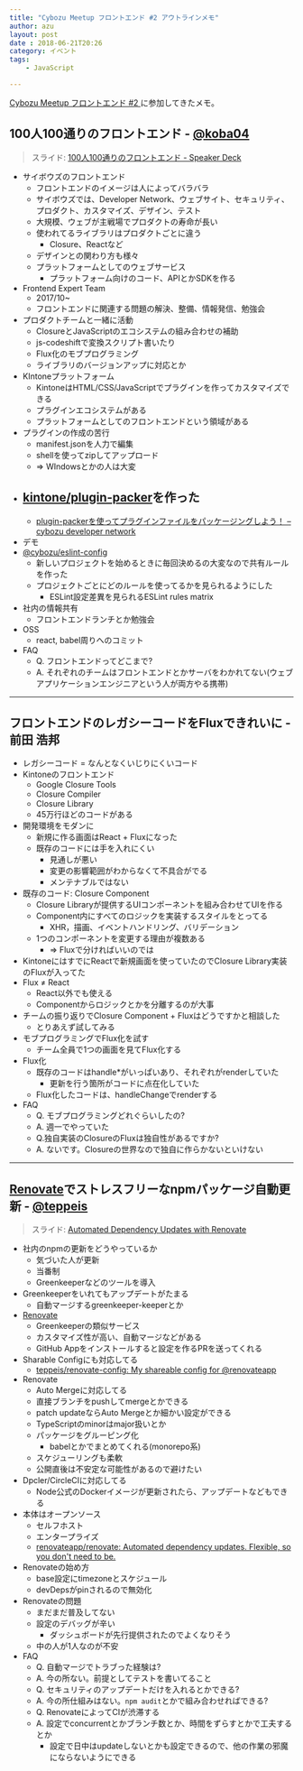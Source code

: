 ```yaml
---
title: "Cybozu Meetup フロントエンド #2 アウトラインメモ"
author: azu
layout: post
date : 2018-06-21T20:26
category: イベント
tags:
    - JavaScript

---
```




[Cybozu Meetup フロントエンド #2 ](https://cybozu.connpass.com/event/91036/) に参加してきたメモ。

## 100人100通りのフロントエンド -  [@koba04](https://twitter.com/koba04)

> スライド: [100人100通りのフロントエンド - Speaker Deck](https://speakerdeck.com/koba04/100ren-100tong-rifalsehurontoendo)

- サイボウズのフロントエンド
  - フロントエンドのイメージは人によってバラバラ
  - サイボウズでは、Developer Network、ウェブサイト、セキュリティ、プロダクト、カスタマイズ、デザイン、テスト
  - 大規模、ウェブが主戦場でプロダクトの寿命が長い
  - 使われてるライブラリはプロダクトごとに違う
    - Closure、Reactなど
  - デザインとの関わり方も様々
  - プラットフォームとしてのウェブサービス
    - プラットフォーム向けのコード、APIとかSDKを作る
- Frontend Expert Team
  - 2017/10~
  - フロントエンドに関連する問題の解決、整備、情報発信、勉強会
- プロダクトチームと一緒に活動
  - ClosureとJavaScriptのエコシステムの組み合わせの補助
  - js-codeshiftで変換スクリプト書いたり
  - Flux化のモブプログラミング
  - ライブラリのバージョンアップに対応とか
- KIntoneプラットフォーム
  - KintoneはHTML/CSS/JavaScriptでプラグインを作ってカスタマイズできる
  - プラグインエコシステムがある
  - プラットフォームとしてのフロントエンドという領域がある
- プラグインの作成の苦行
  - manifest.jsonを人力で編集
  - shellを使ってzipしてアップロード
  - => WIndowsとかの人は大変
- [kintone/plugin-packer](https://github.com/kintone)を作った
  - 
  - [plugin-packerを使ってプラグインファイルをパッケージングしよう！ – cybozu developer network](https://developer.cybozu.io/hc/ja/articles/360000910783-plugin-packer%E3%82%92%E4%BD%BF%E3%81%A3%E3%81%A6%E3%83%97%E3%83%A9%E3%82%B0%E3%82%A4%E3%83%B3%E3%83%95%E3%82%A1%E3%82%A4%E3%83%AB%E3%82%92%E3%83%91%E3%83%83%E3%82%B1%E3%83%BC%E3%82%B8%E3%83%B3%E3%82%B0%E3%81%97%E3%82%88%E3%81%86-)
- デモ
- [@cybozu/eslint-config](https://github.com/cybozu)
  - 新しいプロジェクトを始めるときに毎回決めるの大変なので共有ルールを作った
  - プロジェクトごとにどのルールを使ってるかを見られるようにした
    - ESLint設定差異を見られるESLint rules matrix
- 社内の情報共有
  - フロントエンドランチとか勉強会
- OSS
  - react, babel周りへのコミット
- FAQ
  - Q. フロントエンドってどこまで?
  - A. それぞれのチームはフロントエンドとかサーバをわかれてない(ウェブアプリケーションエンジニアという人が両方やる携帯)



------


## フロントエンドのレガシーコードをFluxできれいに - 前田 浩邦



- レガシーコード = なんとなくいじりにくいコード
- Kintoneのフロントエンド
  - Google Closure Tools
  - Closure Compiler
  - Closure Library
  - 45万行ほどのコードがある
- 開発環境をモダンに
  - 新規に作る画面はReact + Fluxになった
  - 既存のコードには手を入れにくい
    - 見通しが悪い
    - 変更の影響範囲がわからなくて不具合がでる
    - メンテナブルではない
- 既存のコード: Closure Component
  - Closure Libraryが提供するUIコンポーネントを組み合わせてUIを作る
  - Component内にすべてのロジックを実装するスタイルをとってる
    - XHR，描画、イベントハンドリング、バリデーション
  - 1つのコンポーネントを変更する理由が複数ある
    - => Fluxで分ければいいのでは
- KintoneにはすでにReactで新規画面を使っていたのでClosure Library実装のFluxが入ってた
- Flux ≠ React
  - React以外でも使える
  - Componentからロジックとかを分離するのが大事
- チームの振り返りでClosure Component + Fluxはどうですかと相談した
  - とりあえず試してみる
- モブプログラミングでFlux化を試す
  - チーム全員で1つの画面を見てFlux化する
- Flux化
  - 既存のコードはhandle*がいっぱいあり、それぞれがrenderしていた
    - 更新を行う箇所がコードに点在化していた
  - Flux化したコードは、handleChangeでrenderする
- FAQ
  - Q. モブプログラミングどれぐらいしたの?
  - A. 週一でやっていた
  - Q.独自実装のClosureのFluxは独自性があるですか?
  - A. ないです。Closureの世界なので独自に作らかないといけない



------

## [Renovate](https://renovatebot.com/)でストレスフリーなnpmパッケージ自動更新 -  [@teppeis](https://twitter.com/teppeis)

>  スライド: [Automated Dependency Updates with Renovate](https://www.slideshare.net/teppeis/automated-dependency-updates-with-renovate-102769685)



- 社内のnpmの更新をどうやっているか
  - 気づいた人が更新
  - 当番制
  - Greenkeeperなどのツールを導入
- Greenkeeperをいれてもアップデートがたまる
  - 自動マージするgreenkeeper-keeperとか
- [Renovate](https://renovatebot.com/)
  - Greenkeeperの類似サービス
  - カスタマイズ性が高い、自動マージなどがある
  - GitHub Appをインストールすると設定を作るPRを送ってくれる
- Sharable Configにも対応してる
  - [teppeis/renovate-config: My shareable config for @renovateapp](https://github.com/teppeis/renovate-config)
- Renovate
  - Auto Mergeに対応してる
  - 直接ブランチをpushしてmergeとかできる
  - patch updateならAuto Mergeとか細かい設定ができる
  - TypeScriptのminorはmajor扱いとか
  - パッケージをグルーピング化
    - babelとかでまとめてくれる(monorepo系)
  - スケジューリングも柔軟
  - 公開直後は不安定な可能性があるので避けたい
- Dpcler/CircleCIに対応してる
  - Node公式のDockerイメージが更新されたら、アップデートなどもできる
- 本体はオープンソース
  - セルフホスト
  - エンタープライズ
  - [renovateapp/renovate: Automated dependency updates. Flexible, so you don't need to be.](https://github.com/renovateapp/renovate)
- Renovateの始め方
  - base設定にtimezoneとスケジュール
  - devDepsがpinされるので無効化
- Renovateの問題
  - まだまだ普及してない
  - 設定のデバッグが辛い
    - ダッシュボードが先行提供されたのでよくなりそう
  - 中の人が1人なのが不安
- FAQ
  - Q. 自動マージでトラブった経験は?
  - A. 今の所ない。前提としてテストを書いてること
  - Q. セキュリティのアップデートだけを入れるとかできる?
  - A. 今の所仕組みはない。`npm audit`とかで組み合わせればできる?
  - Q. RenovateによってCIが渋滞する
  - A. 設定でconcurrentとかブランチ数とか、時間をずらすとかで工夫するとか
    - 設定で日中はupdateしないとかも設定できるので、他の作業の邪魔にならないようにできる





